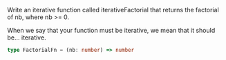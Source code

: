 Write an iterative function called iterativeFactorial that returns the factorial of nb, where nb >= 0.

When we say that your function must be iterative, we mean that it should be... iterative.

```typescript
type FactorialFn = (nb: number) => number
```
